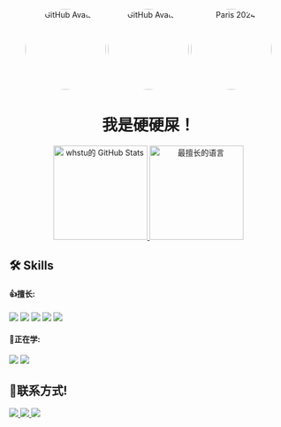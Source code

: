 <p align="center">
  <img src="https://whstu.github.io/index_files/logo.svg" height="146" width="146" style="border-radius:50%;" alt="GitHub Avatar">
  <img src="https://whstu.github.io/head.png" height="146" width="146" style="border-radius:50%;" alt="GitHub Avatar">
  <img src="https://github.githubassets.com/assets/mona-loading-default-c3c7aad1282f.gif" height="146" width="146" style="border-radius:50%;" alt="Paris 2024">
</p>
<h1 align="center">我是硬硬屎！</h1>
<p align="center">
  <!-- GitHub stats graph -->
  <a href="https://github.com/whstu">
    <img src="https://github-readme-stats.vercel.app/api?username=whstu&show_icons=true&line_height=27" alt="whstu的 GitHub Stats" height="170">
  </a>
  <!-- GitHub top languages graph -->
  <a href="https://github.com/whstu">
    <img src="https://github-readme-stats.vercel.app/api/top-langs/?username=whstu&layout=compact&langs_count=5" alt="最擅长的语言" height="170">
  </a>
</p>

## 🛠 Skills
#### 👍擅长:
<p>
  <img src="https://img.shields.io/badge/Android-%233DDC84.svg?style=for-the-badge&logo=android&logoColor=white">
  <img src="https://img.shields.io/badge/Java-007396?style=for-the-badge&logo=java&logoColor=white">
  <img src="https://img.shields.io/badge/HTML5-E34F26?style=for-the-badge&logo=html5&logoColor=white">
  <img src="https://img.shields.io/badge/Python-3776AB?style=for-the-badge&logo=python&logoColor=white">
  <img src="https://img.shields.io/badge/JavaScript-F7DF1E?style=for-the-badge&logo=javascript&logoColor=black">
</p>

#### 🏫正在学:
<p>
    <img src="https://img.shields.io/badge/C%23-239120?style=for-the-badge&logo=c-sharp&logoColor=white">
    <img src="https://img.shields.io/badge/HTML5-E34F26?style=for-the-badge&logo=html5&logoColor=white">
</p>

## 💬联系方式!
<p>
  <a href="https://whstu.pages.dev">
    <img src="https://img.shields.io/badge/卓三官网-1DA1F2?style=for-the-badge&logo=zhuoran3&logoColor=white">
  </a>
  <a href="mailto:2481729398@qq.com">
    <img src="https://img.shields.io/badge/QQmail-D14836?style=for-the-badge&logo=qqmail&logoColor=white">
  </a>
  <a href="mailto:whstu666@outlook.com">
    <img src="https://img.shields.io/badge/outlook-D14836?style=for-the-badge&logo=outlook&logoColor=white">
  </a>
</p>
<!--
**whstu/whstu** is a ✨ _special_ ✨ repository because its `README.md` (this file) appears on your GitHub profile.

Here are some ideas to get you started:

- 🔭 I’m currently working on ...
- 🌱 I’m currently learning ...
- 👯 I’m looking to collaborate on ...
- 🤔 I’m looking for help with ...
- 💬 Ask me about ...
- 📫 How to reach me: ...
- 😄 Pronouns: ...
- ⚡ Fun fact: ...
-->
